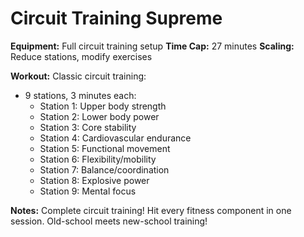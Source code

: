 # Circuit Training Supreme

**Equipment:** Full circuit training setup
**Time Cap:** 27 minutes
**Scaling:** Reduce stations, modify exercises

**Workout:**
Classic circuit training:
- 9 stations, 3 minutes each:
  - Station 1: Upper body strength
  - Station 2: Lower body power
  - Station 3: Core stability
  - Station 4: Cardiovascular endurance
  - Station 5: Functional movement
  - Station 6: Flexibility/mobility
  - Station 7: Balance/coordination
  - Station 8: Explosive power
  - Station 9: Mental focus

**Notes:** Complete circuit training! Hit every fitness component in one session. Old-school meets new-school training!